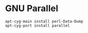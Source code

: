 GNU Parallel
============

```
apt-cyg-main install perl-Data-Dump
apt-cyg-port install parallel
```